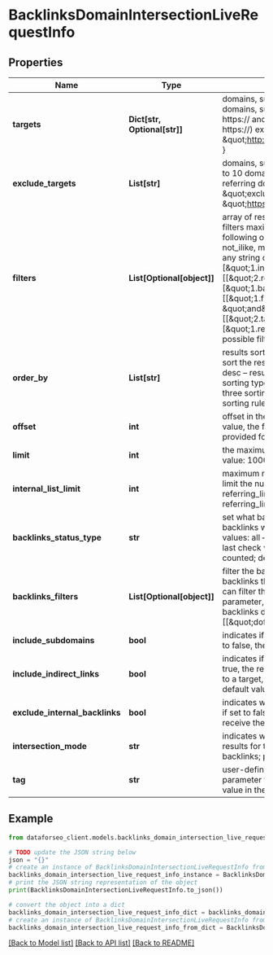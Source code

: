 # BacklinksDomainIntersectionLiveRequestInfo


## Properties

Name | Type | Description | Notes
------------ | ------------- | ------------- | -------------
**targets** | **Dict[str, Optional[str]]** | domains, subdomains or webpages to get links for required field you can set up to 20 domains, subdomains or webpages a domain or a subdomain should be specified without https:// and www. a page should be specified with absolute URL (including http:// or https://) example: \&quot;targets\&quot;: { \&quot;1\&quot;: \&quot;http://planet.postgresql.org/\&quot;, \&quot;2\&quot;: \&quot;http://gborg.postgresql.org/\&quot; } | [optional] 
**exclude_targets** | **List[str]** | domains, subdomains or webpages you want to exclude optional field you can specify up to 10 domains, subdomains or webpages if you use this array, results will contain the referring domains that link to targets but don’t link to exclude_targets example: \&quot;exclude_targets\&quot;: [ \&quot;bbc.com\&quot;, \&quot;https://www.apple.com/iphone/*\&quot;, \&quot;https://dataforseo.com/apis/*\&quot;] | [optional] 
**filters** | **List[Optional[object]]** | array of results filtering parameters optional field you can add several filters at once (8 filters maximum) you should set a logical operator and, or between the conditions the following operators are supported: regex, not_regex, &#x3D;, &lt;&gt;, in, not_in, like, not_like, ilike, not_ilike, match, not_match you can use the % operator with like and not_like to match any string of zero or more characters example: [\&quot;1.internal_links_count\&quot;,\&quot;&gt;\&quot;,\&quot;1\&quot;] [[\&quot;2.referring_pages\&quot;,\&quot;&gt;\&quot;,\&quot;2\&quot;], \&quot;and\&quot;, [\&quot;1.backlinks\&quot;,\&quot;&gt;\&quot;,\&quot;10\&quot;]] [[\&quot;1.first_seen\&quot;,\&quot;&gt;\&quot;,\&quot;2017-10-23 11:31:45 +00:00\&quot;], \&quot;and\&quot;, [[\&quot;2.target\&quot;,\&quot;like\&quot;,\&quot;%dataforseo.com%\&quot;],\&quot;or\&quot;,[\&quot;1.referring_domains\&quot;,\&quot;&gt;\&quot;,\&quot;10\&quot;]]] The full list of possible filters is available here. | [optional] 
**order_by** | **List[str]** | results sorting rules optional field you can use the same values as in the filters array to sort the results possible sorting types: asc – results will be sorted in the ascending order desc – results will be sorted in the descending order you should use a comma to set up a sorting type example: [\&quot;backlinks,desc\&quot;] note that you can set no more than three sorting rules in a single request you should use a comma to separate several sorting rules example: [\&quot;backlinks,desc\&quot;,\&quot;rank,asc\&quot;] | [optional] 
**offset** | **int** | offset in the array of returned results optional field default value: 0 if you specify the 10 value, the first ten backlinks in the results array will be omitted and the data will be provided for the successive backlinks | [optional] 
**limit** | **int** | the maximum number of returned results optional field default value: 100 maximum value: 1000 | [optional] 
**internal_list_limit** | **int** | maximum number of elements within internal arrays optional field you can use this field to limit the number of elements within the following arrays: referring_links_tld referring_links_types referring_links_attributes referring_links_platform_types referring_links_semantic_locations default value: 10 maximum value: 1000 | [optional] 
**backlinks_status_type** | **str** | set what backlinks to return and count optional field you can use this field to choose what backlinks will be returned and used for aggregated metrics for your targets; possible values: all – all backlinks will be returned and counted; live – backlinks found during the last check will be returned and counted; lost – lost backlinks will be returned and counted; default value: live | [optional] 
**backlinks_filters** | **List[Optional[object]]** | filter the backlinks of your target optional field you can use this field to filter the initial backlinks that will be included in the dataset for aggregated metrics for your target you can filter the backlinks by all fields available in the response of this endpoint using this parameter, you can include only dofollow backlinks in the response and create a flexible backlinks dataset to calculate the metrics for example: \&quot;backlinks_filters\&quot;: [[\&quot;dofollow\&quot;, \&quot;&#x3D;\&quot;, true]] | [optional] 
**include_subdomains** | **bool** | indicates if the subdomains of the target will be included in the search optional field if set to false, the subdomains will be ignored default value: true | [optional] 
**include_indirect_links** | **bool** | indicates if indirect links to the targets will be included in the results optional field if set to true, the results will include data on indirect links pointing to a page that either redirects to a target, or points to a canonical page if set to false, indirect links will be ignored default value: true | [optional] 
**exclude_internal_backlinks** | **bool** | indicates whether the backlinks from subdomains of the target are excluded optional field if set to false, the backlinks from subdomains of the target will be omitted and you won’t receive the same domain in the response; default value: true | [optional] 
**intersection_mode** | **str** | indicates whether to intersect backlinks optional field use this field to intersect or merge results for the specified domains possible values: all, partial all – results are based on all backlinks; partial – results are based on the intersecting backlinks only; default value: all | [optional] 
**tag** | **str** | user-defined task identifier optional field the character limit is 255 you can use this parameter to identify the task and match it with the result you will find the specified tag value in the data object of the response | [optional] 

## Example

```python
from dataforseo_client.models.backlinks_domain_intersection_live_request_info import BacklinksDomainIntersectionLiveRequestInfo

# TODO update the JSON string below
json = "{}"
# create an instance of BacklinksDomainIntersectionLiveRequestInfo from a JSON string
backlinks_domain_intersection_live_request_info_instance = BacklinksDomainIntersectionLiveRequestInfo.from_json(json)
# print the JSON string representation of the object
print(BacklinksDomainIntersectionLiveRequestInfo.to_json())

# convert the object into a dict
backlinks_domain_intersection_live_request_info_dict = backlinks_domain_intersection_live_request_info_instance.to_dict()
# create an instance of BacklinksDomainIntersectionLiveRequestInfo from a dict
backlinks_domain_intersection_live_request_info_from_dict = BacklinksDomainIntersectionLiveRequestInfo.from_dict(backlinks_domain_intersection_live_request_info_dict)
```
[[Back to Model list]](../README.md#documentation-for-models) [[Back to API list]](../README.md#documentation-for-api-endpoints) [[Back to README]](../README.md)


